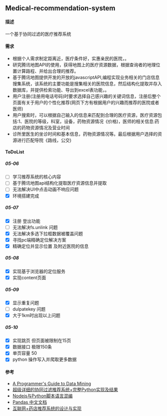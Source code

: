 ## Medical-recommendation-system
#### 描述
一个基于协同过滤的医疗推荐系统
#### 需求
- 根据个人需求制定距离近，医疗条件好，实惠亲民的医院，。
- 研究腾讯地图API的使用，获得地图上的医疗资源数据，根据查询者的地理位置计算路程、并给出合理的推荐。
- 基于腾讯地图提供开发的开放的javascriptAPI,编程实现业务相关的门店信息搜集系统，该系统的主要功能是搜集相关的医院信息，然后结构化提取并存入数据库，并提供检索功能、导出到excel表功能，。
- 用户注册(注册用电话号码)时要求选择自己感兴趣的关键词信息，注册后整个页面有关于用户的个性化推荐(网页下方有根据用户的兴趣而推荐的医院或者医师)
- 用户搜索时，可以根据自己输入的信息来匹配到合理的医疗资源，医疗资源包括:1、医院的等级，科室，设备，药物资源情况《价格)，医师的相关信息:药店的药物资源情况及营业时间
- 诊所里医生的坐诊时间和基本信息，药物资源情况等。最后根据用户选择的资源进行匹配导院《路线，公交) 

#### ToDoList
##### 05-06
- [ ] 学习推荐系统的核心内容
- [ ] 基于腾讯地图api结构化提取医疗资源信息并提取
- [ ] 无法解决UI中点击动画不响应问题
- [x] 环境搭建完成
##### 05-07
- [x] 注册 登出功能
- [ ] 无法解决fs.unlink 问题
- [x] 无法解决多选下拉框数据被覆盖问题
- [x] 寻找pc端精确定位解决方案
- [x] 精确定位并显示位置 及附近医院的信息
##### 05-08
- [x] 实现基于浏览器的定位服务
- [x] 实现content页面
##### 05-09
- [x] 显示重复问题
- [ ] dulpatekey 问题
- [x] 大于1km时出现以上问题
##### 05-10
- [x] 实现跳页 但页面被限制在15页
- [x] 数据接口 极限150条
- [x] 单页容量 50
- [x] python 操作写入并爬取更多数据
#### 参考
- [A Programmer's Guide to Data Mining](http://www.guidetodatamining.com/)
- [超级详细的协同过滤推荐系统+完整Python实现及结果](https://blog.csdn.net/qq_25948717/article/details/81839463)
- [Nodejs与Python脚本语言混编](https://blog.csdn.net/allocator/article/details/51724406)
- [Pandas 中文文档](https://www.pypandas.cn/intro/home.html)
- [互联网+药店推荐系统的设计与实现](https://blog.csdn.net/huangjun0210/article/details/81448922)


